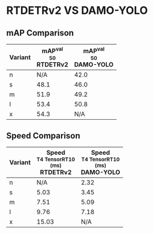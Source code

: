 ---
---
# RTDETRv2 VS DAMO-YOLO

## mAP Comparison

| **Variant** | <center><span style='width: 400px;'>**mAP<sup>val<br>50**<br>**RTDETRv2**</span></center> | <center><span style='width: 400px;'>**mAP<sup>val<br>50**<br>**DAMO-YOLO**</span></center> |
|----|----------------------------------|------------------------------------|
| n | N/A | 42.0 |
| s | 48.1 | 46.0 |
| m | 51.9 | 49.2 |
| l | 53.4 | 50.8 |
| x | 54.3 | N/A |

## Speed Comparison

| **Variant** | <center><span style='width: 200px;'>**Speed**<br><sup>T4 TensorRT10<br>(ms)</sup><br>**RTDETRv2**</span></center> | <center><span style='width: 200px;'>**Speed**<br><sup>T4 TensorRT10<br>(ms)</sup><br>**DAMO-YOLO**</span></center> |
|---------|-----------------------|-----------------------|
| n | N/A | 2.32 |
| s | 5.03 | 3.45 |
| m | 7.51 | 5.09 |
| l | 9.76 | 7.18 |
| x | 15.03 | N/A |
